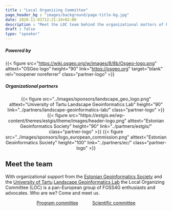 ```yaml
---
title : "Local Organizing Committee"
page_header_bg : "images/background/page-title-bg.jpg"
date: 2020-11-01T12:21:24+02:00
description : "Meet the LOC team behind the organizational matters of FOSS4G Europe 2024."
draft : false
type: "speaker"
---
```


<style>
  .partner-logo img {
    padding: 10px 20px 10px 20px;
    border: 1px solid #fff;
  }
  .partner-logo img:hover{
    border-color: #f06a36;
  }
</style>

##### Powered by

{{< figure
    src="https://wiki.osgeo.org/w/images/8/8b/Osgeo-logo.png"
    alttext="OSGeo logo"
    height="90"
    link="https://osgeo.org"
    target="blank"
    rel="noopener noreferrer"
    class="partner-logo" >}}

##### Organizational partners
<center>
   {{<
        figure
        src="../images/sponsors/landscape_geo_logo.png"
        alttext="University of Tartu Landscape Geoinformatics Lab"
        height="90"
        link="../partners/landscape-geoinformatics-lab/"
        class="partner-logo"
    >}}
    {{<
        figure
        src="https://estgis.ee/wp-content/themes/estgis/theme/images/header-logo.png"
        alttext="Estonian Geoinformatics Society"
        height="90"
        link="../partners/estgis/"
        class="partner-logo"
    >}}
    {{<
        figure
        src="../images/sponsors/logo_european_commission.png"
        alttext="Estonian Geoinformatics Society"
        height="100"
        link="../partners/ec/"
        class="partner-logo"
    >}}

</center>

## Meet the team

With organizational support from the
<u>[Estonian Geoinformatics Society](https://estgis.ee/en)</u>
and the <u>[University of Tartu](https://ut.ee/en)</u>
<u>[Landscape Geoinformatics Lab](https://landscape-geoinformatics.ut.ee/)</u>
the Local Organizing Committee (LOC) is a pan-European group of FOSS4G
enthusiasts and advocates. Who are we? Come and meet us.

<center>
    <a href="../program-committee/"
        class="btn btn-primary btn-lg"
        style="padding:15px;margin-top:30px;margin-bottom:30px;margin-right:5px;margin-left:5px">
    <span>Program committee</span></a>
    <a href="../scientific-committee/"
        class="btn btn-primary btn-lg"
        style="padding:15px;margin-top:30px;margin-bottom:30px;margin-right:5px;margin-left:5px">
    <span>Scientific committee</span></a>
</center>
